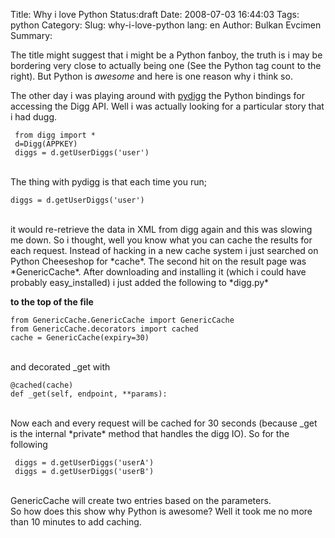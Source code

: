 Title: Why i love Python
Status:draft
Date: 2008-07-03 16:44:03
Tags: python
Category: 
Slug: why-i-love-python
lang: en
Author: Bulkan Evcimen
Summary: 

The title might suggest that i might be a Python fanboy, the truth is i may be bordering very close to actually being one (See the Python tag count to the right). But Python is *awesome* and here is one reason why i think so.


The other day i was playing around with <a href="http://code.google.com/p/pydigg/">pydigg</a> the Python bindings for accessing the Digg API. Well i was actually looking for a particular story that i had dugg.

     from digg import *
     d=Digg(APPKEY)
     diggs = d.getUserDiggs('user')
<br>
The thing with pydigg is that each time you run;


    diggs = d.getUserDiggs('user')
<br>
it would re-retrieve the data in XML from digg again and this was slowing me down. So i thought, well you know what you can cache the results for each request. Instead of hacking in a new cache system i just searched on Python Cheeseshop for  *cache*.  The second hit on the result page was *GenericCache*. After downloading and installing it (which i could have probably easy_installed) i just added the following to *digg.py*


<b>to the top of the file</b>


    from GenericCache.GenericCache import GenericCache
    from GenericCache.decorators import cached
    cache = GenericCache(expiry=30)
<br>
</b>and decorated _get with</b>


    @cached(cache)
    def _get(self, endpoint, **params):
<br>
Now each and every request will be cached for 30 seconds (because _get is the internal *private* method that handles the digg IO). So for the following  
     

     diggs = d.getUserDiggs('userA')
     diggs = d.getUserDiggs('userB')
     
<br>
GenericCache will create two entries based on the parameters.
<br>
So how does this show why Python is awesome?  Well it took me no more than 10 minutes to add caching.